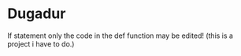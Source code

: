 # Dugadur
If statement
only the code in the def function may be edited! (this is a project i have to do.)

